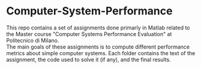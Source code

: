# Computer-System-Performance
This repo contains a set of assignments done primarly in Matlab related to the Master course "Computer Systems Performance Evaluation" at Politecnico di Milano.<br>
The main goals of these assignments is to compute different performance metrics about simple computer systems. 
Each folder contains the text of the assignment, the code used to solve it (if any), and the final results.
